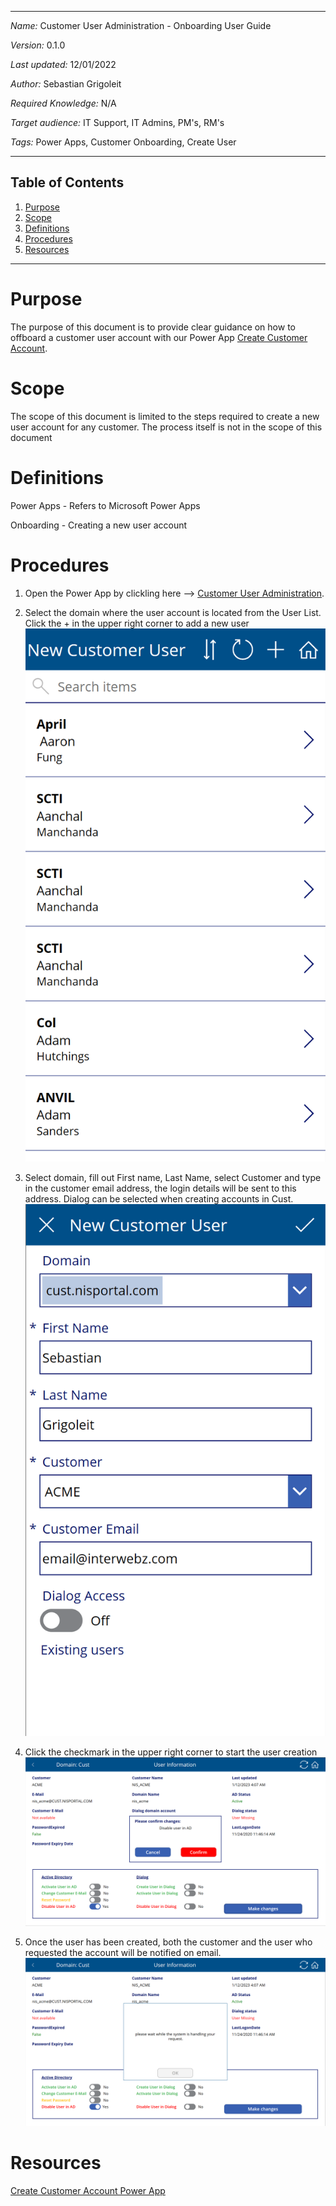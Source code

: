***
*Name:* Customer User Administration - Onboarding User Guide

*Version:* 0.1.0

*Last updated:* 12/01/2022

*Author:* Sebastian Grigoleit

*Required Knowledge:* N/A

*Target audience:* IT Support, IT Admins, PM's, RM's

*Tags:* Power Apps, Customer Onboarding, Create User

***

## Table of Contents
1. [Purpose](#Purpose)
2. [Scope](#Scope)
3. [Definitions](#Definitions)
4. [Procedures](#Procedures)
5. [Resources](#Resources)

***
# Purpose
The purpose of this document is to provide clear guidance on how to offboard a customer user account with our Power App [Create Customer Account](https://apps.powerapps.com/play/e/default-248b066d-c6fc-4b1a-afba-4138e54e2689/a/e348966d-8e83-4eb4-ba06-ee1500e3b3c8?tenantId=248b066d-c6fc-4b1a-afba-4138e54e2689). 

# Scope
The scope of this document is limited to the steps required to create a new user account for any customer. The process itself is not in the scope of this document
# Definitions
Power Apps - Refers to Microsoft Power Apps

Onboarding - Creating a new user account

# Procedures

1. Open the Power App by clickling here --> [Customer User Administration](https://apps.powerapps.com/play/e/default-248b066d-c6fc-4b1a-afba-4138e54e2689/a/66961346-8949-4940-a5f2-9bda7d02ed1f?tenantId=248b066d-c6fc-4b1a-afba-4138e54e2689).

2. Select the domain where the user account is located from the User List. Click the + in the upper right corner to add a new user
![Home Page](/src/CustomerUserCreation.png)

3.  Select domain, fill out First name, Last Name, select Customer and type in the customer email address, the login details will be sent to this address. Dialog can be selected when creating accounts in Cust.
![Fill Details](/src/CustomerUserCreation-Filled.png)

5. Click the checkmark in the upper right corner to start the user creation
![Make Changes](/src/CustomerUserAdministration-Cust-SelectCustomer-Disable-Confirm.png)

6. Once the user has been created, both the customer and the user who requested the account will be notified on email.
![Wait](/src/CustomerUserAdministration-Cust-SelectCustomer-Disable-Wait.png)

# Resources
[Create Customer Account Power App](https://apps.powerapps.com/play/e/default-248b066d-c6fc-4b1a-afba-4138e54e2689/a/66961346-8949-4940-a5f2-9bda7d02ed1f?tenantId=248b066d-c6fc-4b1a-afba-4138e54e2689)